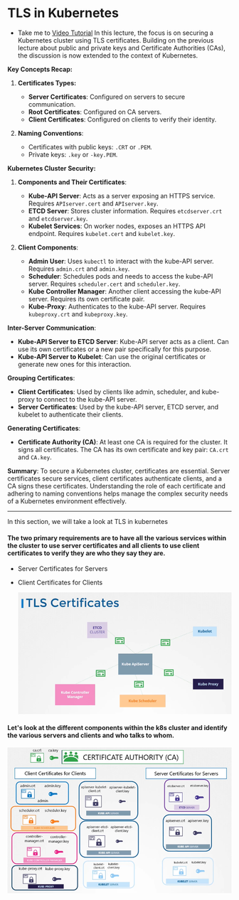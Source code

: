 # TLS in Kubernetes
  - Take me to [Video Tutorial](https://kodekloud.com/topic/tls-in-kubernetes/)
In this lecture, the focus is on securing a Kubernetes cluster using TLS certificates. Building on the previous lecture about public and private keys and Certificate Authorities (CAs), the discussion is now extended to the context of Kubernetes.

**Key Concepts Recap:**
1. **Certificates Types:**
   - **Server Certificates**: Configured on servers to secure communication.
   - **Root Certificates**: Configured on CA servers.
   - **Client Certificates**: Configured on clients to verify their identity.

2. **Naming Conventions**: 
   - Certificates with public keys: `.CRT` or `.PEM`.
   - Private keys: `.key` or `-key.PEM`.

**Kubernetes Cluster Security:**
1. **Components and Their Certificates**:
   - **Kube-API Server**: Acts as a server exposing an HTTPS service. Requires `APIserver.cert` and `APIserver.key`.
   - **ETCD Server**: Stores cluster information. Requires `etcdserver.crt` and `etcdserver.key`.
   - **Kubelet Services**: On worker nodes, exposes an HTTPS API endpoint. Requires `kubelet.cert` and `kubelet.key`.

2. **Client Components**:
   - **Admin User**: Uses `kubectl` to interact with the kube-API server. Requires `admin.crt` and `admin.key`.
   - **Scheduler**: Schedules pods and needs to access the kube-API server. Requires `scheduler.cert` and `scheduler.key`.
   - **Kube Controller Manager**: Another client accessing the kube-API server. Requires its own certificate pair.
   - **Kube-Proxy**: Authenticates to the kube-API server. Requires `kubeproxy.crt` and `kubeproxy.key`.

**Inter-Server Communication**:
- **Kube-API Server to ETCD Server**: Kube-API server acts as a client. Can use its own certificates or a new pair specifically for this purpose.
- **Kube-API Server to Kubelet**: Can use the original certificates or generate new ones for this interaction.

**Grouping Certificates**:
- **Client Certificates**: Used by clients like admin, scheduler, and kube-proxy to connect to the kube-API server.
- **Server Certificates**: Used by the kube-API server, ETCD server, and kubelet to authenticate their clients.

**Generating Certificates**:
- **Certificate Authority (CA)**: At least one CA is required for the cluster. It signs all certificates. The CA has its own certificate and key pair: `CA.crt` and `CA.key`.

**Summary**:
To secure a Kubernetes cluster, certificates are essential. Server certificates secure services, client certificates authenticate clients, and a CA signs these certificates. Understanding the role of each certificate and adhering to naming conventions helps manage the complex security needs of a Kubernetes environment effectively.

____________________________________________________________________________________________________________________________________________
In this section, we will take a look at TLS in kubernetes

#### The two primary requirements are to have all the various services within the cluster to use server certificates and all clients to use client certificates to verify they are who they say they are.
- Server Certificates for Servers
- Client Certificates for Clients

  ![tls](../../images/tls.PNG)
  
#### Let's look at the different components within the k8s cluster and identify the various servers and clients and who talks to whom.

  ![certs](../../images/certs.PNG)
  

